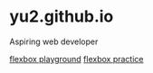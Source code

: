 # yu2.github.io

Aspiring web developer

<a href="http://yu2.github.io/quote/flex.html" target="_blank">flexbox playground</a>
[flexbox practice](http://yu2.github.io/quote/flex.html)

